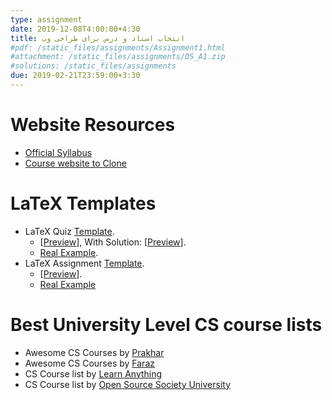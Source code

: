 ```yaml
---
type: assignment
date: 2019-12-08T4:00:00+4:30
title: انتخاب استاد و درس برای طراحی وب
#pdf: /static_files/assignments/Assignment1.html
#attachment: /static_files/assignments/DS_A1.zip
#solutions: /static_files/assignments
due: 2019-02-21T23:59:00+3:30
---
```

# Website Resources
* [Official Syllabus](../static_files/materials/ComputerEng_OfficialSylabus.pdf)
* [Course website to Clone](https://github.com/sauleh/course_template)

# LaTeX Templates
* LaTeX Quiz [Template](../static_files/materials/QuizTemplate.zip). 
    * \[[Preview](../static_files/materials/QuizTemplate.pdf)\], With Solution: \[[Preview](../static_files/materials/QuizTemplate-Solution.pdf)\]. 
    * [Real Example](https://sauleh.github.io/ds98/static_files/quizes/Quiz9-Solution.pdf). 
* LaTeX Assignment [Template](../static_files/materials/AssignmentTemplate.zip). 
    * \[[Preview](../static_files/materials/AssignmentTemplate.pdf)\]. 
    * [Real Example](https://sauleh.github.io/fc98/static_files/assignments/MAssignment1.pdf)

# Best University Level CS course lists
* Awesome CS Courses by [Prakhar](https://github.com/prakhar1989/awesome-courses)
* Awesome CS Courses by [Faraz](https://github.com/fffaraz/awesome-courses)
* CS Course list by [Learn Anything](https://github.com/learn-anything/courses)
* CS Course list by [Open Source Society University](https://github.com/ossu/computer-science)


